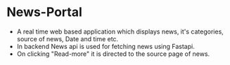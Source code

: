 # News-Portal

* A real time web based application which displays news, it's categories, source of news, Date and time etc.
* In backend News api is used for fetching news using Fastapi.
* On clicking "Read-more" it is directed to the source page of news.

